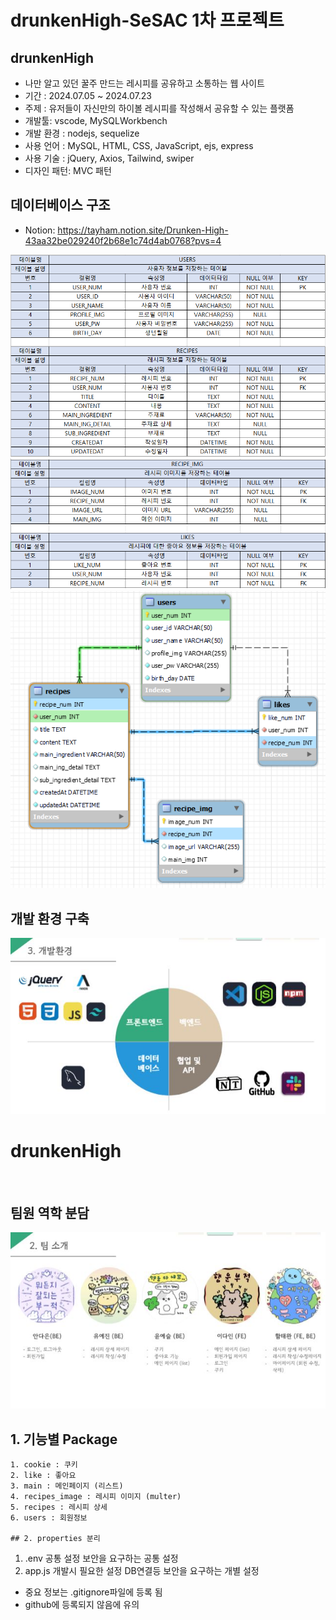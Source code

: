 # drunkenHigh-SeSAC 1차 프로젝트
## drunkenHigh

* 나만 알고 있던 꿀주 만드는 레시피를 공유하고 소통하는 웹 사이트
* 기간 : 2024.07.05 ~ 2024.07.23
* 주제 : 유저들이 자신만의 하이볼 레시피를 작성해서 공유할 수 있는 플랫폼
* 개발툴: vscode, MySQLWorkbench
* 개발 환경 : nodejs, sequelize
* 사용 언어 : MySQL, HTML, CSS, JavaScript, ejs, express
* 사용 기술 : jQuery, Axios, Tailwind, swiper
* 디자인 패턴: MVC 패턴


## 데이터베이스 구조
* Notion: https://tayham.notion.site/Drunken-High-43aa32be029240f2b68e1c74d4ab0768?pvs=4

<img src="./README_img/excel_erd.png">
<img src="./README_img/excel_erd(2).png">
<img src="./README_img/erd.png">


## 개발 환경 구축

<img src="./README_img/개발환경.JPG">

# drunkenHigh
<img src="">


## 팀원 역학 분담

<img src="./README_img/팀원 역할.JPG">


## 1. 기능별 Package
```
1. cookie : 쿠키
2. like : 좋아요
3. main : 메인페이지 (리스트)
4. recipes_image : 레시피 이미지 (multer)
5. recipes : 레시피 상세
6. users : 회원정보

## 2. properties 분리
````
 1. .env
	공통 설정
	보안을 요구하는 공통 설정
 2. app.js
	개발시 필요한 설정
	DB연결등 보안을 요구하는 개별 설정

- 중요 정보는 .gitignore파일에 등록 됨
- github에 등록되지 않음에 유의
